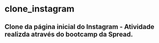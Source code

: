 # clone_instagram
## Clone da página inicial do Instagram - Atividade realizda através do bootcamp da Spread.

